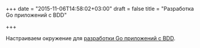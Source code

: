 +++
date = "2015-11-06T14:58:02+03:00"
draft = false
title = "Разработка Go приложений с BDD"

+++

<p>Настраиваем окружение для <a href="http://blog.codeship.com/implementing-a-bdd-workflow-in-go/">разработки Go приложений с BDD</a>.</p>

